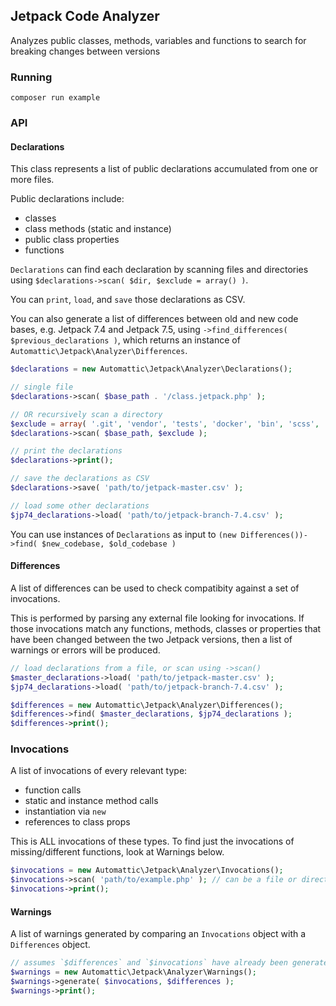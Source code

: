 ## Jetpack Code Analyzer

Analyzes public classes, methods, variables and functions to search for breaking changes between versions

### Running

```
composer run example
```

### API

#### Declarations

This class represents a list of public declarations accumulated from one or more files.

Public declarations include:
- classes
- class methods (static and instance)
- public class properties
- functions

`Declarations` can find each declaration by scanning files and directories using `$declarations->scan( $dir, $exclude = array() )`.

You can `print`, `load`, and `save` those declarations as CSV.

You can also generate a list of differences between old and new code bases, e.g. Jetpack 7.4 and Jetpack 7.5, using `->find_differences( $previous_declarations )`, which returns an instance of `Automattic\Jetpack\Analyzer\Differences`.

```php
$declarations = new Automattic\Jetpack\Analyzer\Declarations();

// single file
$declarations->scan( $base_path . '/class.jetpack.php' );

// OR recursively scan a directory
$exclude = array( '.git', 'vendor', 'tests', 'docker', 'bin', 'scss', 'images', 'docs', 'languages', 'node_modules' );
$declarations->scan( $base_path, $exclude );

// print the declarations
$declarations->print();

// save the declarations as CSV
$declarations->save( 'path/to/jetpack-master.csv' );

// load some other declarations
$jp74_declarations->load( 'path/to/jetpack-branch-7.4.csv' );
```

You can use instances of `Declarations` as input to `(new Differences())->find( $new_codebase, $old_codebase )`

#### Differences

A list of differences can be used to check compatibity against a set of invocations.

This is performed by parsing any external file looking for invocations. If those invocations match any functions, methods, classes or properties that have been changed between the two Jetpack versions, then a list of warnings or errors will be produced.

```php
// load declarations from a file, or scan using ->scan()
$master_declarations->load( 'path/to/jetpack-master.csv' );
$jp74_declarations->load( 'path/to/jetpack-branch-7.4.csv' );

$differences = new Automattic\Jetpack\Analyzer\Differences();
$differences->find( $master_declarations, $jp74_declarations );
$differences->print();
```

### Invocations

A list of invocations of every relevant type:

- function calls
- static and instance method calls
- instantiation via `new`
- references to class props

This is ALL invocations of these types. To find just the invocations of missing/different functions, look at Warnings below.

```php
$invocations = new Automattic\Jetpack\Analyzer\Invocations();
$invocations->scan( 'path/to/example.php' ); // can be a file or directory
$invocations->print();
```

#### Warnings

A list of warnings generated by comparing an `Invocations` object with a `Differences` object.

```php
// assumes `$differences` and `$invocations` have already been generated as per above
$warnings = new Automattic\Jetpack\Analyzer\Warnings();
$warnings->generate( $invocations, $differences );
$warnings->print();
```